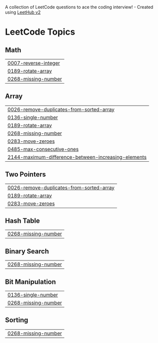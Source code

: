 A collection of LeetCode questions to ace the coding interview! - Created using [LeetHub v2](https://github.com/arunbhardwaj/LeetHub-2.0)
<!---LeetCode Topics Start-->
# LeetCode Topics
## Math
|  |
| ------- |
| [0007-reverse-integer](https://github.com/vasantibendre06/LeetCode/tree/master/0007-reverse-integer) |
| [0189-rotate-array](https://github.com/vasantibendre06/LeetCode/tree/master/0189-rotate-array) |
| [0268-missing-number](https://github.com/vasantibendre06/LeetCode/tree/master/0268-missing-number) |
## Array
|  |
| ------- |
| [0026-remove-duplicates-from-sorted-array](https://github.com/vasantibendre06/LeetCode/tree/master/0026-remove-duplicates-from-sorted-array) |
| [0136-single-number](https://github.com/vasantibendre06/LeetCode/tree/master/0136-single-number) |
| [0189-rotate-array](https://github.com/vasantibendre06/LeetCode/tree/master/0189-rotate-array) |
| [0268-missing-number](https://github.com/vasantibendre06/LeetCode/tree/master/0268-missing-number) |
| [0283-move-zeroes](https://github.com/vasantibendre06/LeetCode/tree/master/0283-move-zeroes) |
| [0485-max-consecutive-ones](https://github.com/vasantibendre06/LeetCode/tree/master/0485-max-consecutive-ones) |
| [2144-maximum-difference-between-increasing-elements](https://github.com/vasantibendre06/LeetCode/tree/master/2144-maximum-difference-between-increasing-elements) |
## Two Pointers
|  |
| ------- |
| [0026-remove-duplicates-from-sorted-array](https://github.com/vasantibendre06/LeetCode/tree/master/0026-remove-duplicates-from-sorted-array) |
| [0189-rotate-array](https://github.com/vasantibendre06/LeetCode/tree/master/0189-rotate-array) |
| [0283-move-zeroes](https://github.com/vasantibendre06/LeetCode/tree/master/0283-move-zeroes) |
## Hash Table
|  |
| ------- |
| [0268-missing-number](https://github.com/vasantibendre06/LeetCode/tree/master/0268-missing-number) |
## Binary Search
|  |
| ------- |
| [0268-missing-number](https://github.com/vasantibendre06/LeetCode/tree/master/0268-missing-number) |
## Bit Manipulation
|  |
| ------- |
| [0136-single-number](https://github.com/vasantibendre06/LeetCode/tree/master/0136-single-number) |
| [0268-missing-number](https://github.com/vasantibendre06/LeetCode/tree/master/0268-missing-number) |
## Sorting
|  |
| ------- |
| [0268-missing-number](https://github.com/vasantibendre06/LeetCode/tree/master/0268-missing-number) |
<!---LeetCode Topics End-->